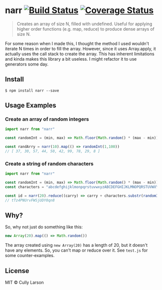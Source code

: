 # narr [![Build Status](https://travis-ci.org/cullylarson/narr.svg?branch=master)](https://travis-ci.org/cullylarson/narr) [![Coverage Status](https://coveralls.io/repos/cullylarson/narr/badge.svg?branch=master&service=github)](https://coveralls.io/github/cullylarson/narr?branch=master)

> Creates an array of size N, filled with undefined. Useful for applying higher order functions (e.g. map, reduce) to produce dense arrays of size N.

For some reason when I made this, I thought the method I used wouldn't iterate N times in order to fill the array.
However, since it uses Array.apply, it actually uses the call stack to create the array.  This has inherent
limitations and kinda makes this library a bit useless.  I might refactor it to use generators some day.

## Install

```
$ npm install narr --save
```

## Usage Examples

### Create an array of random integers

```js
import narr from "narr"

const randomInt = (min, max) => Math.floor(Math.random() * (max - min)) + min

const randArry = narr(10).map(() => randomInt(1,100))
// [ 37, 30, 57, 44, 50, 42, 99, 78, 29, 8 ]
```

### Create a string of random characters

```js
import narr from "narr"

const randomInt = (min, max) => Math.floor(Math.random() * (max - min)) + min
const characters = "abcdefghijklmonpqrstuvwxyzABCDEFGHIJKLMNOPQRSTUVWXYZ0123456789"

const id = narr(20).reduce((carry) => carry + characters.substr(randomInt(0,characters.length),1), "")
// tTz4PNUrvFWSjUDY0qn8
```

## Why?

So, why not just do something like this:

```js
new Array(20).map(() => Math.random())
```

The array created using `new Array(20)` has a length of 20, but it doesn't have any elements.
So, you can't map or reduce over it.  See `test.js` for some counter-examples.


## License

MIT © Cully Larson
